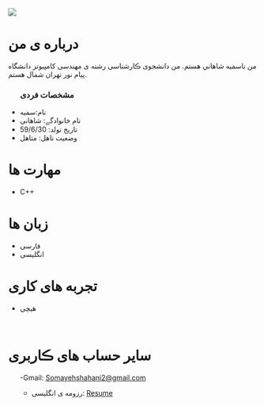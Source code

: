 <img src="https://avatars.githubusercontent.com/u/82943111?s=400&u=bba8046d0306fa12e3d38b5978ce194e2b73247a&v=4"/>

 <h1> درباره ی من</h1>
  <p> من ناسميه شاهاني هستم. من دانشجوی ڪارشناسی رشته ی مهندسی کامپیوتر دانشگاه پیام نور تهران شمال  هستم.</p>
  
  <ul>
    <h3> مشخصات فردی</h3>
  <li>نام:سمیه</li>
  <li>نام خانوادگے: شاهانی</li>
  <li>تاریخ تولد: 59/6/30</li>
  <li>وضعیت تاهل: متاهل</li>

</ul>

  
<h1>مهارت ها</h1>

<ul>
    <li>C++</li>
</ul>
<h1> زبان ها</h1>
<ul>
  <li>فارسی</li>
    <li>انگلیسی</li>
</ul>

<h1> تجربه های کاری </h1>
<ul>
   <li>هیچی</li>
</ul>

<br/>

<h1> سایر حساب های ڪاربری </h1>
<ul>
 

 
   -Gmail: Somayehshahani2@gmail.com


   - رزومه ی انگلیسی: <a href="https://somayehshahani.github.io/resume.en/"> Resume </a>
</ul>
